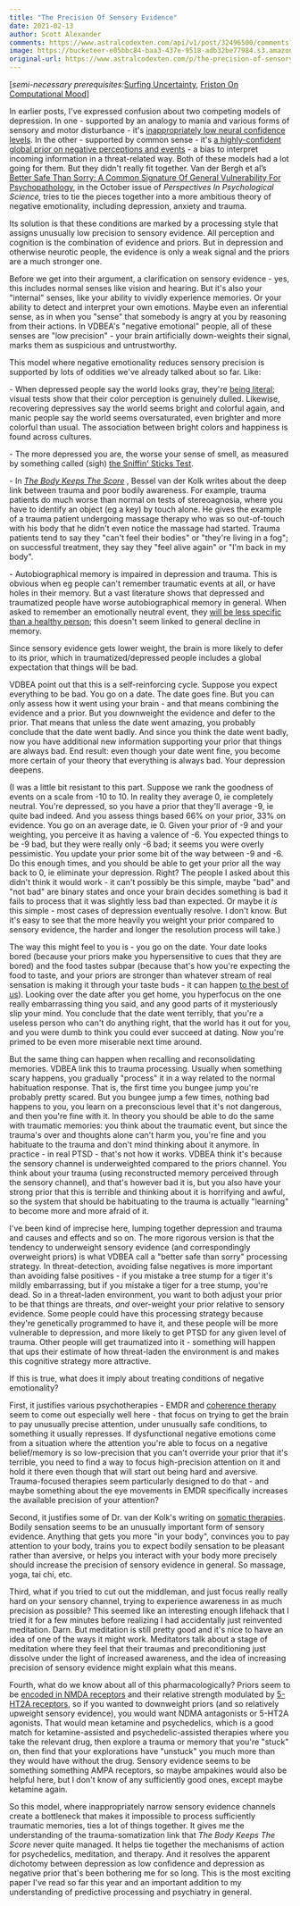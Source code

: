 ```yaml
---
title: "The Precision Of Sensory Evidence"
date: 2021-02-13
author: Scott Alexander
comments: https://www.astralcodexten.com/api/v1/post/32496500/comments?&all_comments=true
image: https://bucketeer-e05bbc84-baa3-437e-9518-adb32be77984.s3.amazonaws.com/public/images/b7f06eee-1cdb-4520-ae33-d5a8c0baa6c5_800x533.jpeg
original-url: https://www.astralcodexten.com/p/the-precision-of-sensory-evidence
---
```

[_semi-necessary prerequisites:_[Surfing Uncertainty](https://slatestarcodex.com/2017/09/05/book-review-surfing-uncertainty/), [Friston On Computational Mood](https://slatestarcodex.com/2018/03/08/ssc-journal-club-friston-on-computational-mood/)]

In earlier posts, I've expressed confusion about two competing models of depression. In one - supported by an analogy to mania and various forms of sensory and motor disturbance - it's [inappropriately low neural confidence levels](https://slatestarcodex.com/2017/09/12/toward-a-predictive-theory-of-depression/). In the other - supported by common sense - it's [a highly-confident global prior on negative perceptions and events](https://slatestarcodex.com/2018/03/08/ssc-journal-club-friston-on-computational-mood/) \- a bias to interpret incoming information in a threat-related way. Both of these models had a lot going for them. But they didn't really fit together. Van der Bergh et al’s [Better Safe Than Sorry: A Common Signature Of General Vulnerability For Psychopathology](https://www.researchgate.net/profile/Cristina_Ottaviani/publication/341577413_Better_safe_than_sorry_A_common_signature_of_general_vulnerability_for_psychopathology/links/5ec8be8192851c11a8816da0/Better-safe-than-sorry-A-common-signature-of-general-vulnerability-for-psychopathology.pdf), in the October issue of _Perspectives In Psychological Science,_ tries to tie the pieces together into a more ambitious theory of negative emotionality, including depression, anxiety and trauma.

Its solution is that these conditions are marked by a processing style that assigns unusually low precision to sensory evidence. All perception and cognition is the combination of evidence and priors. But in depression and otherwise neurotic people, the evidence is only a weak signal and the priors are a much stronger one.

Before we get into their argument, a clarification on sensory evidence - yes, this includes normal senses like vision and hearing. But it's also your "internal" senses, like your ability to vividly experience memories. Or your ability to detect and interpret your own emotions. Maybe even an inferential sense, as in when you "sense" that somebody is angry at you by reasoning from their actions. In VDBEA's "negative emotional" people, all of these senses are "low precision" - your brain artificially down-weights their signal, marks them as suspicious and untrustworthy.

This model where negative emotionality reduces sensory precision is supported by lots of oddities we've already talked about so far. Like:

\- When depressed people say the world looks gray, they're [being literal](https://slatestarcodex.com/2017/09/12/toward-a-predictive-theory-of-depression/); visual tests show that their color perception is genuinely dulled. Likewise, recovering depressives say the world seems bright and colorful again, and manic people say the world seems oversaturated, even brighter and more colorful than usual. The association between bright colors and happiness is found across cultures.

\- The more depressed you are, the worse your sense of smell, as measured by something called (sigh) [the Sniffin' Sticks Test](https://slatestarcodex.com/2020/04/17/depression-the-olfactory-perspective/).

\- In _[The Body Keeps The Score](https://slatestarcodex.com/2019/11/12/book-review-the-body-keeps-the-score/)_ , Bessel van der Kolk writes about the deep link between trauma and poor bodily awareness. For example, trauma patients do much worse than normal on tests of stereoagnosia, where you have to identify an object (eg a key) by touch alone. He gives the example of a trauma patient undergoing massage therapy who was so out-of-touch with his body that he didn't even notice the massage had started. Trauma patients tend to say they "can't feel their bodies" or "they're living in a fog"; on successful treatment, they say they "feel alive again" or "I'm back in my body".

\- Autobiographical memory is impaired in depression and trauma. This is obvious when eg people can't remember traumatic events at all, or have holes in their memory. But a vast literature shows that depressed and traumatized people have worse autobiographical memory in general. When asked to remember an emotionally neutral event, they [will be less specific than a healthy person](https://pubmed.ncbi.nlm.nih.gov/17100527/); this doesn't seem linked to general decline in memory.

Since sensory evidence gets lower weight, the brain is more likely to defer to its prior, which in traumatized/depressed people includes a global expectation that things will be bad.

VDBEA point out that this is a self-reinforcing cycle. Suppose you expect everything to be bad. You go on a date. The date goes fine. But you can only assess how it went using your brain - and that means combining the evidence and a prior. But you downweight the evidence and defer to the prior. That means that unless the date went amazing, you probably conclude that the date went badly. And since you think the date went badly, now you have additional new information supporting your prior that things are always bad. End result: even though your date went fine, you become more certain of your theory that everything is always bad. Your depression deepens.

(I was a little bit resistant to this part. Suppose we rank the goodness of events on a scale from -10 to 10. In reality they average 0, ie completely neutral. You're depressed, so you have a prior that they'll average -9, ie quite bad indeed. And you assess things based 66% on your prior, 33% on evidence. You go on an average date, ie 0. Given your prior of -9 and your weighting, you perceive it as having a valence of -6. You expected things to be -9 bad, but they were really only -6 bad; it seems you were overly pessimistic. You update your prior some bit of the way between -9 and -6. Do this enough times, and you should be able to get your prior all the way back to 0, ie eliminate your depression. Right? The people I asked about this didn't think it would work - it can't possibly be this simple, maybe "bad" and "not bad" are binary states and once your brain decides something is bad it fails to process that it was slightly less bad than expected. Or maybe it _is_ this simple - most cases of depression eventually resolve. I don't know. But it's easy to see that the more heavily you weight your prior compared to sensory evidence, the harder and longer the resolution process will take.)

The way this might feel to you is - you go on the date. Your date looks bored (because your priors make you hypersensitive to cues that they are bored) and the food tastes subpar (because that's how you're expecting the food to taste, and your priors are stronger than whatever stream of real sensation is making it through your taste buds - it can happen [to the best of us](https://www.realclearscience.com/blog/2014/08/the_most_infamous_study_on_wine_tasting.html)). Looking over the date after you get home, you hyperfocus on the one really embarrassing thing you said, and any good parts of it mysteriously slip your mind. You conclude that the date went terribly, that you're a useless person who can't do anything right, that the world has it out for you, and you were dumb to think you could ever succeed at dating. Now you're primed to be even more miserable next time around.

But the same thing can happen when recalling and reconsolidating memories. VDBEA link this to trauma processing. Usually when something scary happens, you gradually "process" it in a way related to the normal habituation response. That is, the first time you bungee jump you're probably pretty scared. But you bungee jump a few times, nothing bad happens to you, you learn on a preconscious level that it's not dangerous, and then you're fine with it. In theory you should be able to do the same with traumatic memories: you think about the traumatic event, but since the trauma's over and thoughts alone can't harm you, you're fine and you habituate to the trauma and don't mind thinking about it anymore. In practice - in real PTSD - that's not how it works. VDBEA think it's because the sensory channel is underweighted compared to the priors channel. You think about your trauma (using reconstructed memory perceived through the sensory channel), and that's however bad it is, but you also have your strong prior that this is terrible and thinking about it is horrifying and awful, so the system that should be habituating to the trauma is actually "learning" to become more and more afraid of it.

I've been kind of imprecise here, lumping together depression and trauma and causes and effects and so on. The more rigorous version is that the tendency to underweight sensory evidence (and correspondingly overweight priors) is what VDBEA call a "better safe than sorry" processing strategy. In threat-detection, avoiding false negatives is more important than avoiding false positives - if you mistake a tree stump for a tiger it's mildly embarrassing, but if you mistake a tiger for a tree stump, you're dead. So in a threat-laden environment, you want to both adjust your prior to be that things are threats, _and_ over-weight your prior relative to sensory evidence. Some people could have this processing strategy because they're genetically programmed to have it, and these people will be more vulnerable to depression, and more likely to get PTSD for any given level of trauma. Other people will get traumatized into it - something will happen that ups their estimate of how threat-laden the environment is and makes this cognitive strategy more attractive. 

If this is true, what does it imply about treating conditions of negative emotionality?

First, it justifies various psychotherapies - EMDR and [coherence therapy](https://slatestarcodex.com/2019/11/26/mental-mountains/) seem to come out especially well here - that focus on trying to get the brain to pay unusually precise attention, under unusually safe conditions, to something it usually represses. If dysfunctional negative emotions come from a situation where the attention you're able to focus on a negative belief/memory is so low-precision that you can't override your prior that it's terrible, you need to find a way to focus high-precision attention on it and hold it there even though that will start out being hard and aversive. Trauma-focused therapies seem particularly designed to do that - and maybe something about the eye movements in EMDR specifically increases the available precision of your attention?

Second, it justifies some of Dr. van der Kolk's writing on [somatic therapies](https://slatestarcodex.com/2019/11/12/book-review-the-body-keeps-the-score/). Bodily sensation seems to be an unusually important form of sensory evidence. Anything that gets you more "in your body", convinces you to pay attention to your body, trains you to expect bodily sensation to be pleasant rather than aversive, or helps you interact with your body more precisely should increase the precision of sensory evidence in general. So massage, yoga, tai chi, etc. 

Third, what if you tried to cut out the middleman, and just focus really really hard on your sensory channel, trying to experience awareness in as much precision as possible? This seemed like an interesting enough lifehack that I tried it for a few minutes before realizing I had accidentally just reinvented meditation. Darn. But meditation is still pretty good and it's nice to have an idea of one of the ways it might work. Meditators talk about a stage of meditation where they feel that their traumas and preconditioning just dissolve under the light of increased awareness, and the idea of increasing precision of sensory evidence might explain what this means.

Fourth, what do we know about all of this pharmacologically? Priors seem to be [encoded in NMDA receptors](https://slatestarcodex.com/2016/09/12/its-bayes-all-the-way-up/) and their relative strength modulated by [5-HT2A receptors](https://slatestarcodex.com/2019/09/10/ssc-journal-club-relaxed-beliefs-under-psychedelics-and-the-anarchic-brain/), so if you wanted to downweight priors (and so relatively upweight sensory evidence), you would want NDMA antagonists or 5-HT2A agonists. That would mean ketamine and psychedelics, which is a good match for ketamine-assisted and psychedelic-assisted therapies where you take the relevant drug, then explore a trauma or memory that you're "stuck" on, then find that your explorations have "unstuck" you much more than they would have without the drug. Sensory evidence seems to be something something AMPA receptors, so maybe ampakines would also be helpful here, but I don't know of any sufficiently good ones, except maybe ketamine again.

So this model, where inappropriately narrow sensory evidence channels create a bottleneck that makes it impossible to process sufficiently traumatic memories, ties a lot of things together. It gives me the understanding of the trauma-somatization link that _The Body Keeps The Score_ never quite managed. It helps tie together the mechanisms of action for psychedelics, meditation, and therapy. And it resolves the apparent dichotomy between depression as low confidence and depression as negative prior that's been bothering me for so long. This is the most exciting paper I've read so far this year and an important addition to my understanding of predictive processing and psychiatry in general.
